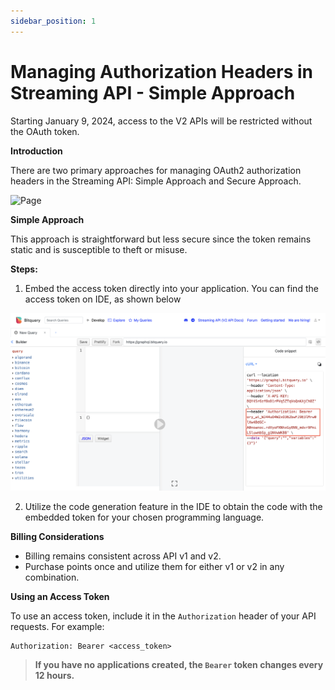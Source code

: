 ```yaml
---
sidebar_position: 1
---
```


# Managing Authorization Headers in Streaming API - Simple Approach

Starting January 9, 2024, access to the V2 APIs will be restricted without the OAuth token.

**Introduction**

There are two primary approaches for managing OAuth2 authorization headers in the Streaming API: Simple Approach and Secure Approach.

![Page](/img/v2Access/tab.png)

**Simple Approach**

This approach is straightforward but less secure since the token remains static and is susceptible to theft or misuse.

**Steps:**

1.  Embed the access token directly into your application. You can find the access token on IDE, as shown below

![token example](/static/img/v2Access/token_example.png)

2.  Utilize the code generation feature in the IDE to obtain the code with the embedded token for your chosen programming language.

**Billing Considerations**

- Billing remains consistent across API v1 and v2.
- Purchase points once and utilize them for either v1 or v2 in any combination.

**Using an Access Token**

To use an access token, include it in the `Authorization` header of your API requests. For example:

```
Authorization: Bearer <access_token>

```

> **If you have no applications created, the `Bearer` token changes every 12 hours.**
